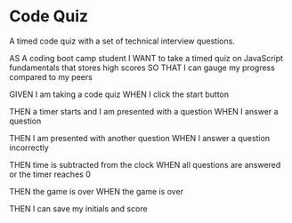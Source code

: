 # Code Quiz
A timed code quiz with a set of technical interview questions.

AS A coding boot camp student
I WANT to take a timed quiz on JavaScript fundamentals that stores high scores
SO THAT I can gauge my progress compared to my peers

GIVEN I am taking a code quiz
WHEN I click the start button

THEN a timer starts and I am presented with a question
WHEN I answer a question

THEN I am presented with another question
WHEN I answer a question incorrectly

THEN time is subtracted from the clock
WHEN all questions are answered or the timer reaches 0

THEN the game is over
WHEN the game is over

THEN I can save my initials and score
